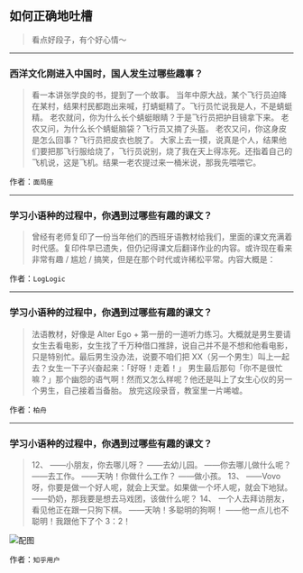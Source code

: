 ## 如何正确地吐槽

> 看点好段子，有个好心情～


 
---

### 西洋文化刚进入中国时，国人发生过哪些趣事？

> 看一本讲张学良的书，提到了一个故事。
> 当年中原大战，某个飞行员迫降在某村，结果村民都跑出来喊，打蜻蜓精了。飞行员忙说我是人，不是蜻蜓精。
> 老农就问，你为什么长个蜻蜓眼睛？于是飞行员把护目镜拿下来。
> 老农又问，为什么长个蜻蜓脑袋？飞行员又摘了头盔。
> 老农又问，你这身皮是怎么回事？飞行员把皮衣也脱了。
> 大家上去一摸，说真是个人，结果他们要把那飞行服给烧了，飞行员说别，烧了我在天上得冻死。还指着自己的飞机说，这是飞机。结果一老农提过来一桶米说，那我先喂喂它。


作者：`面局座`

---

### 学习小语种的过程中，你遇到过哪些有趣的课文？

> 曾经有老师复印了一份当年他们的西班牙语教材给我们，里面的课文充满着时代感。复印件早已遗失，但仍记得课文后翻译作业的内容。或许现在看来非常有趣 / 尴尬 / 搞笑，但是在那个时代或许稀松平常。内容大概是：


作者：`LogLogic`

---

### 学习小语种的过程中，你遇到过哪些有趣的课文？

> 法语教材，好像是 Alter Ego + 第一册的一道听力练习。大概就是男生要请女生去看电影，女生找了千万种借口推辞，说自己并不是不想和他看电影，只是特别忙。最后男生没办法，说要不咱们把 XX（另一个男生）叫上一起去？女生一下子兴奋起来：「好呀！走着！」
> 男生最后那句「你不是很忙嘛？」那个幽怨的语气啊！然而又怎么样呢？他还是叫上了女生心仪的另一个男生，自己接着当备胎。
> 放完这段录音，教室里一片唏嘘。


作者：`柏舟`

---

### 学习小语种的过程中，你遇到过哪些有趣的课文？

> 12、
> ——小朋友，你去哪儿呀？
> ——去幼儿园。
> ——你去哪儿做什么呢？
> ——去工作。
> ——天呐！你做什么工作？
> ——做小孩。
> 13、
> ——Vovo 呀，你要是做一个好人呢，就会上天堂。如果做一个坏人呢，就会下地狱。
> ——奶奶，那我要是想去马戏团，该做什么呢？
> 14、
> 一个人去拜访朋友，看见他正在跟一只狗下棋。
> ——天呐！多聪明的狗啊！
> ——他一点儿也不聪明！我跟他下了个 3：2！



![配图](http://pic1.zhimg.com/70/v2-39fbce970969d3efb45b77a2d67f9d0c_b.jpg)


作者：`知乎用户`